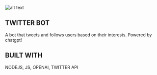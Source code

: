 ![alt text](https://github.com/christianbmartinez/twitterbot/blob/main/twitterbot.jpg)

## TWITTER BOT

A bot that tweets and follows users based on their interests. Powered by chatgpt!

## BUILT WITH

NODEJS, JS, OPENAI, TWITTER API
